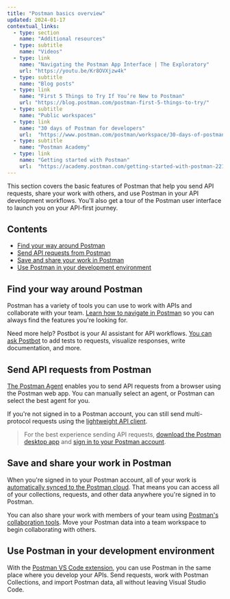 ```yaml
---
title: "Postman basics overview"
updated: 2024-01-17
contextual_links:
  - type: section
    name: "Additional resources"
  - type: subtitle
    name: "Videos"
  - type: link
    name: "Navigating the Postman App Interface | The Exploratory"
    url: "https://youtu.be/Kr8OVXjzw4k"
  - type: subtitle
    name: "Blog posts"
  - type: link
    name: "First 5 Things to Try If You’re New to Postman"
    url: "https://blog.postman.com/postman-first-5-things-to-try/"
  - type: subtitle
    name: "Public workspaces"
  - type: link
    name: "30 days of Postman for developers"
    url:  "https://www.postman.com/postman/workspace/30-days-of-postman-for-developers/overview"
  - type: subtitle
    name: "Postman Academy"
  - type: link
    name: "Getting started with Postman"
    url:  "https://academy.postman.com/getting-started-with-postman-2212"
---
```


This section covers the basic features of Postman that help you send API requests, share your work with others, and use Postman in your API development workflows. You'll also get a tour of the Postman user interface to launch you on your API-first journey.

## Contents

* [Find your way around Postman](#find-your-way-around-postman)
* [Send API requests from Postman](#send-api-requests-from-postman)
* [Save and share your work in Postman](#save-and-share-your-work-in-postman)
* [Use Postman in your development environment](#use-postman-in-your-development-environment)

## Find your way around Postman

Postman has a variety of tools you can use to work with APIs and collaborate with your team. [Learn how to navigate in Postman](/docs/getting-started/basics/navigating-postman/) so you can always find the features you're looking for.

Need more help? Postbot is your AI assistant for API workflows. [You can ask Postbot](/docs/getting-started/basics/about-postbot/) to add tests to requests, visualize responses, write documentation, and more.

## Send API requests from Postman

[The Postman Agent](/docs/getting-started/basics/about-postman-agent/#selecting-a-postman-agent-for-requests) enables you to send API requests from a browser using the Postman web app. You can manually select an agent, or Postman can select the best agent for you.

If you're not signed in to a Postman account, you can still send multi-protocol requests using the [lightweight API client](/docs/getting-started/basics/using-api-client/).

> For the best experience sending API requests, [download the Postman desktop app](/docs/getting-started/first-steps/get-postman/) and [sign in to your Postman account](/docs/getting-started/first-steps/sign-in-to-postman/).

## Save and share your work in Postman

When you're signed in to your Postman account, all of your work is [automatically synced to the Postman cloud](/docs/getting-started/basics/syncing/). That means you can access all of your collections, requests, and other data anywhere you're signed in to Postman.

You can also share your work with members of your team using [Postman's collaboration tools](/docs/getting-started/basics/work-with-your-team/). Move your Postman data into a team workspace to begin collaborating with others.

## Use Postman in your development environment

With the [Postman VS Code extension](/docs/getting-started/basics/about-vs-code-extension/), you can use Postman in the same place where you develop your APIs. Send requests, work with Postman Collections, and import Postman data, all without leaving Visual Studio Code.
